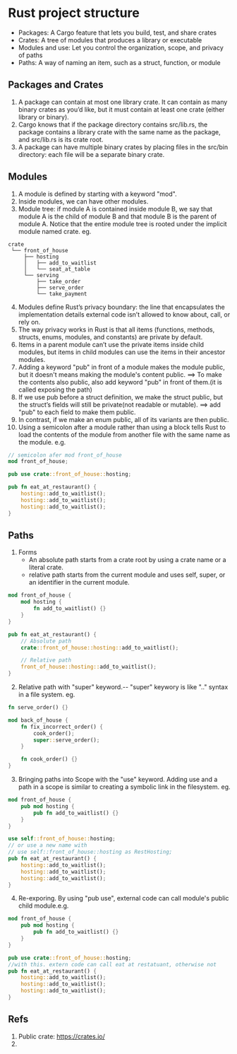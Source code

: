 # Rust project structure

* Packages: A Cargo feature that lets you build, test, and share crates
* Crates: A tree of modules that produces a library or executable
* Modules and use: Let you control the organization, scope, and privacy of paths
* Paths: A way of naming an item, such as a struct, function, or module

## Packages and Crates
1. A package can contain at most one library crate. It can contain as many binary crates as you’d like, but it must contain at least one crate (either library or binary).
2. Cargo knows that if the package directory contains src/lib.rs, the package contains a library crate with the same name as the package, and src/lib.rs is its crate root.
3. A package can have multiple binary crates by placing files in the src/bin directory: each file will be a separate binary crate.

## Modules
1. A module is defined by starting with a keyword "mod".
2. Inside modules, we can have other modules.
3. Module tree: if module A is contained inside module B, we say that module A is the child of module B and that module B is the parent of module A. Notice that the entire module tree is rooted under the implicit module named crate. eg.
```
crate
 └── front_of_house
     ├── hosting
     │   ├── add_to_waitlist
     │   └── seat_at_table
     └── serving
         ├── take_order
         ├── serve_order
         └── take_payment
```
4. Modules define Rust’s privacy boundary: the line that encapsulates the implementation details external code isn’t allowed to know about, call, or rely on.
5. The way privacy works in Rust is that all items (functions, methods, structs, enums, modules, and constants) are private by default.
6. Items in a parent module can’t use the private items inside child modules, but items in child modules can use the items in their ancestor modules. 
7. Adding a keyword "pub" in front of a module makes the module public, but it doesn't means making the module's content public. ==> To make the contents also public, also add keyword "pub" in front of them.(it is called exposing the path)
8. If we use pub before a struct definition, we make the struct public, but the struct’s fields will still be private(not readable or mutable). ==> add "pub" to each field to make them public.
9. In contrast, if we make an enum public, all of its variants are then public. 
10. Using a semicolon after a module rather than using a block tells Rust to load the contents of the module from another file with the same name as the module. e.g.
```rust
// semicolon afer mod front_of_house
mod front_of_house;

pub use crate::front_of_house::hosting;

pub fn eat_at_restaurant() {
    hosting::add_to_waitlist();
    hosting::add_to_waitlist();
    hosting::add_to_waitlist();
}
```

## Paths
1. Forms
   * An absolute path starts from a crate root by using a crate name or a literal crate.
   * relative path starts from the current module and uses self, super, or an identifier in the current module.
```rust
mod front_of_house {
    mod hosting {
        fn add_to_waitlist() {}
    }
}

pub fn eat_at_restaurant() {
    // Absolute path
    crate::front_of_house::hosting::add_to_waitlist();

    // Relative path
    front_of_house::hosting::add_to_waitlist();
}
 ```
2. Relative path with "super" keyword.-- "super" keywory is like ".." syntax in a file system. eg.
```rust
fn serve_order() {}

mod back_of_house {
    fn fix_incorrect_order() {
        cook_order();
        super::serve_order();
    }

    fn cook_order() {}
}
```
3. Bringing paths into Scope with the "use" keyword. Adding use and a path in a scope is similar to creating a symbolic link in the filesystem. eg.
```rust
mod front_of_house {
    pub mod hosting {
        pub fn add_to_waitlist() {}
    }
}

use self::front_of_house::hosting;
// or use a new name with
// use self::front_of_house::hosting as RestHosting;
pub fn eat_at_restaurant() {
    hosting::add_to_waitlist();
    hosting::add_to_waitlist();
    hosting::add_to_waitlist();
}
```
4. Re-exporing. By using "pub use", external code can call module's public child module.e.g.
```rust
mod front_of_house {
    pub mod hosting {
        pub fn add_to_waitlist() {}
    }
}

pub use crate::front_of_house::hosting;
//with this. extern code can call eat at restatuant, otherwise not
pub fn eat_at_restaurant() {
    hosting::add_to_waitlist();
    hosting::add_to_waitlist();
    hosting::add_to_waitlist();
}
```



## Refs
1. Public crate: https://crates.io/
2. 